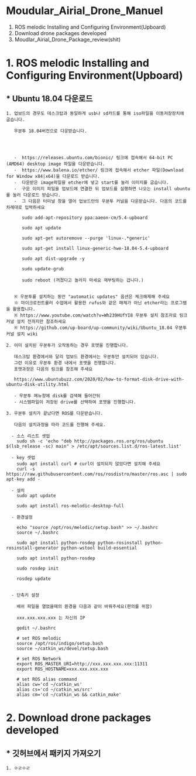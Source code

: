 Moudular_Airial_Drone_Manuel
============================

1. ROS melodic Installing and Configuring Environment(Upboard) 
2. Download drone packages developed
3. Moudlar_Airial_Drone_Package_review(shit)


# 1. ROS melodic Installing and Configuring Environment(Upboard) 
  
 ## * Ubuntu 18.04 다운로드
    
    1. 업보드의 경우도 데스크탑과 동일하게 usb나 sd카드를 통해 iso파일을 이동저장장치에 굽습니다.
       
       우분투 18.04버전으로 다운받습니다.
       
       
       
       
       -  https://releases.ubuntu.com/bionic/ 링크에 접속해서 64-bit PC (AMD64) desktop image 파일을 다운받습니다.
       -  https://www.balena.io/etcher/ 링크에 접속해서 etcher 파일(Download for Window x84|x64)을 다운로드 받습니다.
       -  다운받은 image파일을 etcher에 넣고 start를 눌러 이미지를 굽습니다. 
       -  구운 이미지 파일을 업보드에 연결한 뒤 업보드를 실행하면 나오는 install ubuntu를 눌러 다운로드 받습니다.
       -  그 다음은 터미널 창을 열어 업보드만의 우분투 커널을 다운받습니다. 다음의 코드를 차례대로 입력하세요

          sudo add-apt-repository ppa:aaeon-cm/5.4-upboard
          
          sudo apt update
          
          sudo apt-get autoremove --purge 'linux-.*generic'
          
          sudo apt-get install linux-generic-hwe-18.04-5.4-upboard
          
          sudo apt dist-upgrade -y
          
          sudo update-grub
          
          sudo reboot (꺼졌다고 놀라지 마세요 재부팅하는 겁니다.)


       ※ 우분투를 설치하는 동안 "automatic updates" 옵션은 체크해제해 주세요
       ※ 마이크로컨트롤러 수업에서 활용한 rufus와 같은 매체가 아닌 etcher라는 프로그램을 활용합니다.
       ※ https://www.youtube.com/watch?v=Wh239HUfYI8 우분투 설치 참조자료 링크 커널 설치 전까지만 참조하세요
       ※ https://github.com/up-board/up-community/wiki/Ubuntu_18.04 우분투 커널 설치 wiki
    
    2. 이미 설치된 우분투가 오작동하는 경우 포맷을 진행합니다. 
       
       데스크탑 환경에서와 달리 업보드 환경에서는 우분투만 설치되어 있습니다.
       그런 이유로 우분투 환경 내에서 포맷을 진행합니다.
       포맷과정은 다음의 링크를 참조해 주세요 
       
       https://www.ubuntubuzz.com/2020/02/how-to-format-disk-drive-with-ubuntu-disk-utility.html 
       
       - 우분투 메뉴창에 disk를 검색해 들어간뒤 
       - 시스템파일이 저장된 drive를 선택하여 포맷을 진행합니다.
       
    3. 우분투 설치가 끝났다면 ROS를 다운받습니다.
    
       다음의 설치과정을 따라 코드를 진행해 주세요.
      
      - 소스 리스트 셋업 
        sudo sh -c 'echo "deb http://packages.ros.org/ros/ubuntu $(lsb_release -sc) main" > /etc/apt/sources.list.d/ros-latest.list'
      
      - key 셋업
        sudo apt install curl # curl이 설치되지 않았다면 설치해 주세요
        curl -s https://raw.githubusercontent.com/ros/rosdistro/master/ros.asc | sudo apt-key add -
        
      - 설치
        sudo apt update
        
        sudo apt install ros-melodic-desktop-full
        
      - 환경설정
        
        echo "source /opt/ros/melodic/setup.bash" >> ~/.bashrc
        source ~/.bashrc
        
        sudo apt install python-rosdep python-rosinstall python-rosinstall-generator python-wstool build-essential
        
        sudo apt install python-rosdep
        
        sudo rosdep init
        
        rosdep update
        
       
      - 단축키 설정
        
        배쉬 파일을 열었을때의 환경을 다음과 같이 바꿔주세요(편의를 위함)
        
        xxx.xxx.xxx.xxx 는 자신의 IP

        gedit ~/.bashrc
        
        # set ROS melodic
        source /opt/ros/indigo/setup.bash
        source ~/catkin_ws/devel/setup.bash

        # set ROS Network
        export ROS_MASTER_URI=http://xxx.xxx.xxx.xxx:11311
        export ROS_HOSTNAME=xxx.xxx.xxx.xxx

        # set ROS alias command
        alias cw='cd ~/catkin_ws'
        alias cs='cd ~/catkin_ws/src'
        alias cm='cd ~/catkin_ws && catkin_make'
        
# 2. Download drone packages developed 
  
  ## * 깃허브에서 패키지 가져오기 
  
    1. ㅇㄹㅇㄹ
  

      
      
    
      
      
       
       
       
     
  
     
    
    
